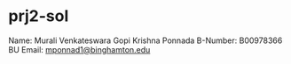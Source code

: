 # prj2-sol

Name: Murali Venkateswara Gopi Krishna Ponnada
B-Number: B00978366
BU Email: mponnad1@binghamton.edu
